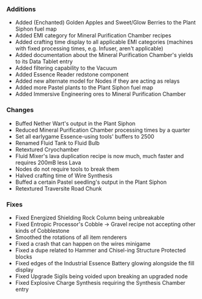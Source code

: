 ### Additions
- Added (Enchanted) Golden Apples and Sweet/Glow Berries to the Plant Siphon fuel map
- Added EMI category for Mineral Purification Chamber recipes
- Added crafting time display to all applicable EMI categories (machines with fixed processing times, e.g. Infuser, aren't applicable)
- Added documentation about the Mineral Purification Chamber's yields to its Data Tablet entry
- Added filtering capability to the Vacuum
- Added Essence Reader redstone component
- Added new alternate model for Nodes if they are acting as relays
- Added more Pastel plants to the Plant Siphon fuel map
- Added Immersive Engineering ores to Mineral Purification Chamber

### Changes
- Buffed Nether Wart's output in the Plant Siphon
- Reduced Mineral Purification Chamber processing times by a quarter
- Set all earlygame Essence-using tools' buffers to 2500
- Renamed Fluid Tank to Fluid Bulb
- Retextured Cryochamber
- Fluid Mixer's lava duplication recipe is now much, much faster and requires 200mB less Lava
- Nodes do not require tools to break them
- Halved crafting time of Wire Synthesis
- Buffed a certain Pastel seedling's output in the Plant Siphon
- Retextured Traversite Road Chunk

### Fixes
- Fixed Energized Shielding Rock Column being unbreakable
- Fixed Entropic Processor's Cobble -> Gravel recipe not accepting other kinds of Cobblestone
- Smoothed the rotations of all item renderers
- Fixed a crash that can happen on the wires minigame
- Fixed a dupe related to Hammer and Chisel-ing Structure Protected blocks
- Fixed edges of the Industrial Essence Battery glowing alongside the fill display
- Fixed Upgrade Sigils being voided upon breaking an upgraded node
- Fixed Explosive Charge Synthesis requiring the Synthesis Chamber entry